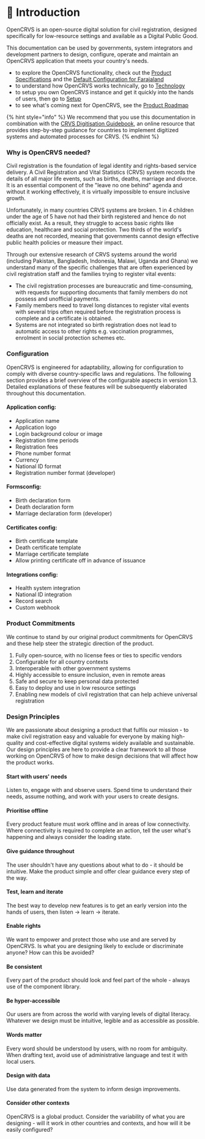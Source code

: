 # 👋 Introduction

OpenCRVS is an open-source digital solution for civil registration, designed specifically for low-resource settings and available as a Digital Public Good.

This documentation can be used by governments, system integrators and development partners to design, configure, operate and maintain an OpenCRVS application that meets your country's needs.

* to explore the OpenCRVS functionality, check out the [Product Specifications](product-specifications/functional-architecture.md) and the [Default Configuration for Farajaland](default-configuration/intro-to-farajaland.md)
* to understand how OpenCRVS works technically, go to [Technology](technology/architecture/)
* to setup you own OpenCRVS instance and get it quickly into the hands of users, then go to [Setup](setup/1.-establish-team.md)
* to see what's coming next for OpenCRVS, see the [Product Roadmap](general/product-roadmap.md)

{% hint style="info" %}
We recommend that you use this documentation in combination with the [CRVS Digitisation Guidebook](http://www.crvs-dgb.org/en/), an online resource that provides step-by-step guidance for countries to implement digitized systems and automated processes for CRVS.
{% endhint %}

### Why is OpenCRVS needed?

Civil registration is the foundation of legal identity and rights-based service delivery. A Civil Registration and Vital Statistics (CRVS) system records the details of all major life events, such as births, deaths, marriage and divorce. It is an essential component of the "leave no one behind" agenda and without it working effectively, it is virtually impossible to ensure inclusive growth.

Unfortunately, in many countries CRVS systems are broken. 1 in 4 children under the age of 5 have not had their birth registered and hence do not officially exist. As a result, they struggle to access basic rights like education, healthcare and social protection. Two thirds of the world's deaths are not recorded, meaning that governments cannot design effective public health policies or measure their impact.

Through our extensive research of CRVS systems around the world (including Pakistan, Bangladesh, Indonesia, Malawi, Uganda and Ghana) we understand many of the specific challenges that are often experienced by civil registration staff and the families trying to register vital events:

* The civil registration processes are bureaucratic and time-consuming, with requests for supporting documents that family members do not possess and unofficial payments.
* Family members need to travel long distances to register vital events with several trips often required before the registration process is complete and a certificate is obtained.
* Systems are not integrated so birth registration does not lead to automatic access to other rights e.g. vaccination programmes, enrolment in social protection schemes etc.

### Configuration

OpenCRVS is engineered for adaptability, allowing for configuration to comply with diverse country-specific laws and regulations. The following section provides a brief overview of the configurable aspects in version 1.3. Detailed explanations of these features will be subsequently elaborated throughout this documentation.

#### Application config:

* Application name
* Application logo
* Login background colour or image
* Registration time periods
* Registration fees
* Phone number format
* Currency
* National ID format
* Registration number format (developer)

#### Formsconfig:

* Birth declaration form
* Death declaration form
* Marriage declaration form (developer)

#### Certificates config:

* Birth certificate template
* Death certificate template
* Marriage certificate template
* Allow printing certificate off in advance of issuance

#### Integrations config:

* Health system integration
* National ID integration
* Record search
* Custom webhook

### Product Commitments

We continue to stand by our original product commitments for OpenCRVS and these help steer the strategic direction of the product.

1. Fully open-source, with no license fees or ties to specific vendors
2. Configurable for all country contexts
3. Interoperable with other government systems
4. Highly accessible to ensure inclusion, even in remote areas
5. Safe and secure to keep personal data protected
6. Easy to deploy and use in low resource settings
7. Enabling new models of civil registration that can help achieve universal registration

### Design Principles

We are passionate about designing a product that fulfils our mission - to make civil registration easy and valuable for everyone by making high-quality and cost-effective digital systems widely available and sustainable. Our design principles are here to provide a clear framework to all those working on OpenCRVS of how to make design decisions that will affect how the product works.

#### **Start with users' needs**

Listen to, engage with and observe users. Spend time to understand their needs, assume nothing, and work with your users to create designs.

#### **Prioritise offline**

Every product feature must work offline and in areas of low connectivity. Where connectivity is required to complete an action, tell the user what's happening and always consider the loading state.

#### **Give guidance throughout**

The user shouldn't have any questions about what to do - it should be intuitive. Make the product simple and offer clear guidance every step of the way.

#### **Test, learn and iterate**

The best way to develop new features is to get an early version into the hands of users, then listen -> learn -> iterate.

#### **Enable rights**

We want to empower and protect those who use and are served by OpenCRVS. Is what you are designing likely to exclude or discriminate anyone? How can this be avoided?

#### **Be consistent**

Every part of the product should look and feel part of the whole - always use of the component library.

#### **Be hyper-accessible**

Our users are from across the world with varying levels of digital literacy. Whatever we design must be intuitive, legible and as accessible as possible.

#### **Words matter**

Every word should be understood by users, with no room for ambiguity. When drafting text, avoid use of administrative language and test it with local users.

#### **Design with data**

Use data generated from the system to inform design improvements.

#### **Consider other contexts**

OpenCRVS is a global product. Consider the variability of what you are designing - will it work in other countries and contexts, and how will it be easily configured?
